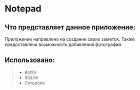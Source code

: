 # Notepad
## Что представляет данное приложение:
Приложение направлено на создание своих заметок. Также предоставлена возможность добавления фотографий. 
## Использовано:
> * Kotlin
> * SQLite
> * Coroutine
